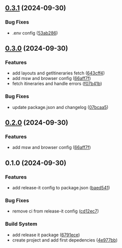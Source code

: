 

## [0.3.1](https://github.com/joan-vandenbulcke/test-modelity/compare/0.3.0...0.3.1) (2024-09-30)


### Bug Fixes

* .env config ([53ab286](https://github.com/joan-vandenbulcke/test-modelity/commit/53ab2869500bf550d8a296dd755e0877e20da8fb))

## [0.3.0](https://github.com/joan-vandenbulcke/test-modelity/compare/0.1.0...0.3.0) (2024-09-30)


### Features

* add layouts and getItineraries fetch ([643cff4](https://github.com/joan-vandenbulcke/test-modelity/commit/643cff4846756570a1be6fef48e92d53a6443dfa))
* add msw and browser config ([66aff7f](https://github.com/joan-vandenbulcke/test-modelity/commit/66aff7fded26ab44a95986ce7c50f9c92d0cbe78))
* fetch itineraries and handle errors ([f07b41b](https://github.com/joan-vandenbulcke/test-modelity/commit/f07b41b5dd56cbc2be7f48ca8c75468ec9cecb87))


### Bug Fixes

* update package.json and changelog ([07bcaa5](https://github.com/joan-vandenbulcke/test-modelity/commit/07bcaa55176cf4edc31c21fd8e1ed394a86519a8))

## [0.2.0](https://github.com/joan-vandenbulcke/test-modelity/compare/0.1.0...0.2.0) (2024-09-30)


### Features

* add msw and browser config ([66aff7f](https://github.com/joan-vandenbulcke/test-modelity/commit/66aff7fded26ab44a95986ce7c50f9c92d0cbe78))

## 0.1.0 (2024-09-30)


### Features

* add release-it config to package.json ([baed541](https://github.com/joan-vandenbulcke/test-modelity/commit/baed5414bd2dba0a14fc6b81a331f315e35d6e40))


### Bug Fixes

* remove ci from release-it config ([cd12ec7](https://github.com/joan-vandenbulcke/test-modelity/commit/cd12ec74cb88ee33ebcba769e493dd8fa24f18db))


### Build System

* add release it package ([6791ece](https://github.com/joan-vandenbulcke/test-modelity/commit/6791ece0622a2224550c6425fcb76794f3020535))
* create project and add first depedencies ([4e977bb](https://github.com/joan-vandenbulcke/test-modelity/commit/4e977bb455742f21a8ed7177d573d319d0e4931b))
